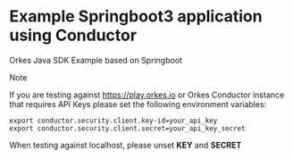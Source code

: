 # Example Springboot3 application using Conductor
Orkes Java SDK Example based on Springboot

> [!NOTE]  
> If you are testing against https://play.orkes.io or Orkes Conductor instance that requires API Keys please set the following environment variables:
> ```
> export conductor.security.client.key-id=your_api_key
> export conductor.security.client.secret=your_api_key_secret
> ```
>
> When testing against localhost, please unset **KEY** and **SECRET**

